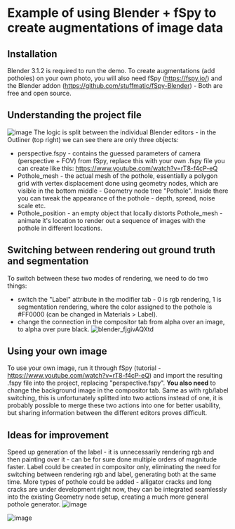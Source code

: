 # Example of using Blender + fSpy to create augmentations of image data

## Installation
Blender 3.1.2 is required to run the demo. To create augmentations (add potholes) on your own photo, you will also need fSpy (https://fspy.io/) and the Blender addon (https://github.com/stuffmatic/fSpy-Blender) - Both are free and open source.

## Understanding the project file
![image](https://user-images.githubusercontent.com/46105170/174445734-3b6f3e53-95c0-433a-bfd5-00a260a9b7d8.png)
The logic is split between the individual Blender editors - in the Outliner (top right) we can see there are only three objects:
* perspective.fspy - contains the guessed parameters of camera (perspective + FOV) from fSpy, replace this with your own .fspy file you can create like this: https://www.youtube.com/watch?v=rT8-f4cP-eQ
* Pothole_mesh - the actual mesh of the pothole, essentially a polygon grid with vertex displacement done using geometry nodes, which are visible in the bottom middle - Geometry node tree "Pothole". Inside there you can tweak the appearance of the pothole - depth, spread, noise scale etc.
* Pothole_position - an empty object that locally distorts Pothole_mesh - animate it's location to render out a sequence of images with the pothole in different locations. 

## Switching between rendering out ground truth and segmentation
To switch between these two modes of rendering, we need to do two things: 
* switch the "Label" attribute in the modifier tab - 0 is rgb rendering, 1 is segmentation rendering, where the color assigned to the pothole is #FF0000 (can be changed in Materials > Label). 
* change the connection in the compositor tab from alpha over an image, to alpha over pure black.
![blender_fjgivAQXtd](https://user-images.githubusercontent.com/46105170/174446532-b331e8d5-cb9d-40ed-8693-2ed08036aab9.gif)

## Using your own image
To use your own image, run it through fSpy (tutorial - https://www.youtube.com/watch?v=rT8-f4cP-eQ) and import the resulting .fspy file into the project, replacing "perspective.fspy". **You also need** to change the background image in the compositor tab. Same as with rgb/label switching, this is unfortunately splitted into two actions instead of one, it is probably possible to merge these two actions into one for better usability, but sharing information between the different editors proves difficult.

## Ideas for improvement
Speed up generation of the label - it is unnecessarily rendering rgb and then painting over it - can be for sure done multiple orders of magnitude faster. Label could be created in compositor only, eliminating the need for switching between rendering rgb and label, generating both at the same time.
More types of pothole could be added - alligator cracks and long cracks are under development right now, they can be integrated seamlessly into the existing Geometry node setup, creating a much more general pothole generator.
![image](https://user-images.githubusercontent.com/46105170/174447210-763dd959-c6d8-41c9-9497-00cd8bec5a33.png)


![image](https://user-images.githubusercontent.com/46105170/174446330-55b5989c-380e-4e77-b891-3f94de442fb7.png)

